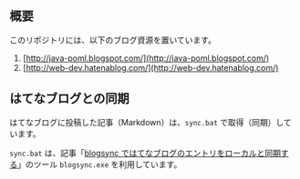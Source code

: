 ## 概要
このリポジトリには、以下のブログ資源を置いています。

1. [http://java-poml.blogspot.com/](http://java-poml.blogspot.com/)
2. [http://web-dev.hatenablog.com/](http://web-dev.hatenablog.com/)


## はてなブログとの同期
はてなブログに投稿した記事（Markdown）は、`sync.bat` で取得（同期）しています。

`sync.bat` は、記事「[blogsync ではてなブログのエントリをローカルと同期する](http://motemen.hatenablog.com/entry/2014/12/22/blogsync)」のツール `blogsync.exe` を利用しています。
